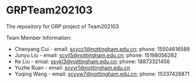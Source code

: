 # GRPTeam202103
The repository for GRP project of Team202103

Team Member Information:
 - Chenyang Cui   - email: scycc1@nottingham.edu.cn; phone: 15504616588
 - Junyu Liu      - email: scyjl5@nottingham.edu.cn; phone: 15198056282
 - Ke Liu         - emial: ssykl3@nottingham.edu.cn; phone: 18873321456
 - Yuzhe Ruan     - email: scyyr1@nottingham.edu.cn
 - Yuqing Wang    - email: scyyw7@nottingham.edu.cn; phone: 15337428871

